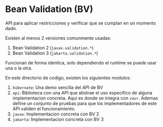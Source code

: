 # Bean Validation (BV)

API para aplicar restricciones y verificar que se cumplan en un momento dado.

Existen al menos 2 versiones comunmente usadas:

1. Bean Validation 2 (`javax.validation.*`)
2. Bean Validation 3 (`jakarta.validation.*`)

Funcionan de forma identica, solo dependiendo el runtime se puede usar una o la otra.

En este directorio de codigo, existen los siguientes modulos:

1. `hibernate`: Una demo sencilla del API de BV 
2. `api`: Biblioteca con una API que abstrae el uso especifico de alguna implementacion concreta. Aqui es donde se integra con `vavr`. Ademas define un conjunto de pruebas para que los implementadores de este API validen el funcionamiento. 
3. `javax`: Implementacion concreta con BV 2
4. `jakarta`: Implementacion concreta con BV 3

